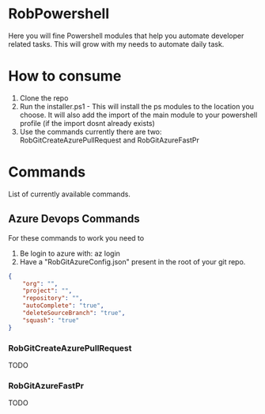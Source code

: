 # RobPowershell
Here you will fine Powershell modules that help you automate developer related tasks. This will grow with my needs to automate daily task.

# How to consume
1. Clone the repo
2. Run the installer.ps1 - This will install the ps modules to the location you choose. It will also add the import of the main module to your powershell profile (if the import dosnt already exists)
3. Use the commands currently there are two: RobGitCreateAzurePullRequest and RobGitAzureFastPr

# Commands
List of currently available commands.
## Azure Devops Commands



For these commands to work you need to
1. Be login to azure with: az login
2. Have a "RobGitAzureConfig.json" present in the root of your git repo.
```json
{
    "org": "",
    "project": "",
    "repository": "",
    "autoComplete": "true",
    "deleteSourceBranch": "true",
    "squash": "true"
}
```


### RobGitCreateAzurePullRequest
TODO

### RobGitAzureFastPr
TODO
